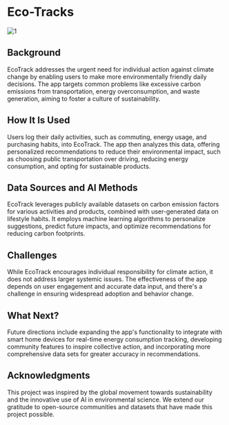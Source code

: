 # Eco-Tracks
![1](https://github.com/sharifulislamuppsala/Eco_Track/assets/162694734/dd0c9049-59f2-40e3-8b4d-bd04b283f136)
## Background

EcoTrack addresses the urgent need for individual action against climate change by enabling users to make more environmentally friendly daily decisions. The app targets common problems like excessive carbon emissions from transportation, energy overconsumption, and waste generation, aiming to foster a culture of sustainability.

## How It Is Used

Users log their daily activities, such as commuting, energy usage, and purchasing habits, into EcoTrack. The app then analyzes this data, offering personalized recommendations to reduce their environmental impact, such as choosing public transportation over driving, reducing energy consumption, and opting for sustainable products.

## Data Sources and AI Methods

EcoTrack leverages publicly available datasets on carbon emission factors for various activities and products, combined with user-generated data on lifestyle habits. It employs machine learning algorithms to personalize suggestions, predict future impacts, and optimize recommendations for reducing carbon footprints.

## Challenges

While EcoTrack encourages individual responsibility for climate action, it does not address larger systemic issues. The effectiveness of the app depends on user engagement and accurate data input, and there's a challenge in ensuring widespread adoption and behavior change.

## What Next?

Future directions include expanding the app's functionality to integrate with smart home devices for real-time energy consumption tracking, developing community features to inspire collective action, and incorporating more comprehensive data sets for greater accuracy in recommendations.

## Acknowledgments

This project was inspired by the global movement towards sustainability and the innovative use of AI in environmental science. We extend our gratitude to open-source communities and datasets that have made this project possible.

